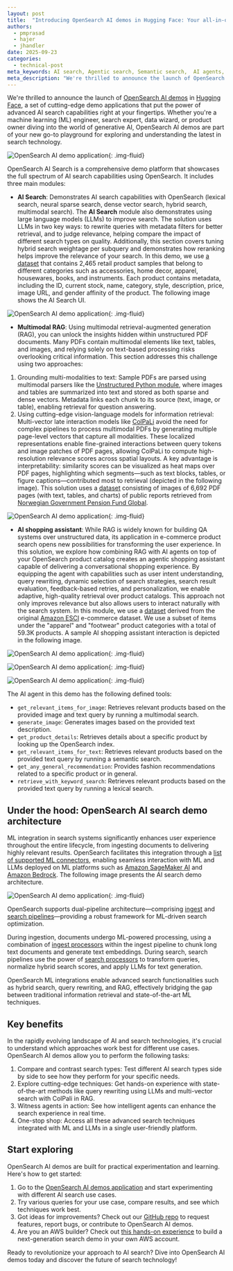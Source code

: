 ```yaml
---
layout: post
title:  "Introducing OpenSearch AI demos in Hugging Face: Your all-in-one AI search playground"
authors:
  - pmprasad
  - hajer
  - jhandler
date: 2025-09-23
categories:
  - technical-post
meta_keywords: AI search, Agentic search, Semantic search,  AI agents, RAG, Conversational search, Agentic search assistant, Colpali
meta_description: "We're thrilled to announce the launch of OpenSearch AI demos in Hugging Face, a set of cutting-edge demo applications that put the power of advanced AI search capabilities right at your fingertips."
---
```


We're thrilled to announce the launch of [OpenSearch AI demos](https://huggingface.co/spaces/opensearch-project/OpenSearch-AI) in [Hugging Face](https://huggingface.co/opensearch-project), a set of cutting-edge demo applications that put the power of advanced AI search capabilities right at your fingertips. Whether you're a machine learning (ML) engineer, search expert, data wizard, or product owner diving into the world of generative AI, OpenSearch AI demos are part of your new go-to playground for exploring and understanding the latest in search technology.

![OpenSearch AI demo application](/assets/media/blog-images/2025-09-23-introducing-opensearch-ai-demo-application/Home-screen.png){: .img-fluid}

OpenSearch AI Search is a comprehensive demo platform that showcases the full spectrum of AI search capabilities using OpenSearch. It includes three main modules:


* **AI Search**: Demonstrates AI search capabilities with OpenSearch (lexical search, neural sparse search, dense vector search, hybrid search, multimodal search). The **AI Search** module also demonstrates using large language models (LLMs) to improve search. The solution uses LLMs in two key ways: to rewrite queries with metadata filters for better retrieval, and to judge relevance, helping compare the impact of different search types on quality. Additionally, this section covers tuning hybrid search weightage per subquery and demonstrates how reranking helps improve the relevance of your search. In this demo, we use [a dataset](https://github.com/aws-samples/retail-demo-store) that contains 2,465 retail product samples that belong to different categories such as accessories, home decor, apparel, housewares, books, and instruments. Each product contains metadata, including the ID, current stock, name, category, style, description, price, image URL, and gender affinity of the product. The following image shows the AI Search UI.

![OpenSearch AI demo application](/assets/media/blog-images/2025-09-23-introducing-opensearch-ai-demo-application/AI-search-module.png){: .img-fluid}

* **Multimodal RAG**: Using multimodal retrieval-augmented generation (RAG), you can unlock the insights hidden within unstructured PDF documents. Many PDFs contain multimodal elements like text, tables, and images, and relying solely on text-based processing risks overlooking critical information. This section addresses this challenge using two approaches: 
1. Grounding multi-modalities to text: Sample PDFs are parsed using multimodal parsers like the [Unstructured Python module](https://pypi.org/project/unstructured/), where images and tables are summarized into text and stored as both sparse and dense vectors. Metadata links each chunk to its source (text, image, or table), enabling retrieval for question answering.
2. Using cutting-edge vision-language models for information retrieval: Multi-vector late interaction models like [ColPaLi](https://arxiv.org/abs/2407.01449) avoid the need for complex pipelines to process multimodal PDFs by generating multiple page-level vectors that capture all modalities. These localized representations enable fine-grained interactions between query tokens and image patches of PDF pages, allowing ColPaLi to compute high-resolution relevance scores across spatial layouts. A key advantage is interpretability: similarity scores can be visualized as heat maps over PDF pages, highlighting which segments—such as text blocks, tables, or figure captions—contributed most to retrieval (depicted in the following image). This solution uses a [dataset](https://huggingface.co/datasets/vespa-engine/gpfg-QA) consisting of images of 6,692 PDF pages (with text, tables, and charts) of public reports retrieved from [Norwegian Government Pension Fund Global](https://www.nbim.no/en/news-and-insights/reports/).

![OpenSearch AI demo application](/assets/media/blog-images/2025-09-23-introducing-opensearch-ai-demo-application/RAG-module.png){: .img-fluid}

* **AI shopping assistant**: While RAG is widely known for building QA systems over unstructured data, its application in e-commerce product search opens new possibilities for transforming the user experience. In this solution, we explore how combining RAG with AI agents on top of your OpenSearch product catalog creates an agentic shopping assistant capable of delivering a conversational shopping experience. By equipping the agent with capabilities such as user intent understanding, query rewriting, dynamic selection of search strategies, search result evaluation, feedback-based retries, and personalization, we enable adaptive, high-quality retrieval over product catalogs. This approach not only improves relevance but also allows users to interact naturally with the search system. In this module, we use a [dataset](https://github.com/shuttie/esci-s) derived from the original [Amazon ESCI](https://github.com/amazon-science/esci-data) e-commerce dataset. We use a subset of items under the "apparel" and "footwear" product categories with a total of 59.3K products. A sample AI shopping assistant interaction is depicted in the following image.

![OpenSearch AI demo application](/assets/media/blog-images/2025-09-23-introducing-opensearch-ai-demo-application/AI-shopping-agent-assistant.png){: .img-fluid}

![OpenSearch AI demo application](/assets/media/blog-images/2025-09-23-introducing-opensearch-ai-demo-application/AI-shopping-agent-assistant-2.png){: .img-fluid}

![OpenSearch AI demo application](/assets/media/blog-images/2025-09-23-introducing-opensearch-ai-demo-application/AI-shopping-agent-assistant-3.png){: .img-fluid}


The AI agent in this demo has the following defined tools:

* `get_relevant_items_for_image`: Retrieves relevant products based on the provided image and text query by running a multimodal search.
* `generate_image`: Generates images based on the provided text description.
* `get_product_details`: Retrieves details about a specific product by looking up the OpenSearch index.
* `get_relevant_items_for_text`: Retrieves relevant products based on the provided text query by running a semantic search.
* `get_any_general_recommendation`: Provides fashion recommendations related to a specific product or in general.
* `retrieve_with_keyword_search`: Retrieves relevant products based on the provided text query by running a lexical search.



## Under the hood: OpenSearch AI search demo architecture


ML integration in search systems significantly enhances user experience throughout the entire lifecycle, from ingesting documents to delivering highly relevant results. OpenSearch facilitates this integration through a [list of supported ML connectors](https://docs.opensearch.org/latest/ml-commons-plugin/remote-models/connectors/), enabling seamless interaction with ML and LLMs deployed on ML platforms such as [Amazon SageMaker AI](https://docs.aws.amazon.com/sagemaker/latest/dg/whatis.html) and [Amazon Bedrock](https://aws.amazon.com/bedrock/). The following image presents the AI search demo architecture.


![OpenSearch AI demo application](/assets/media/blog-images/2025-09-23-introducing-opensearch-ai-demo-application/ML-integrations-opensearch.png){: .img-fluid}


OpenSearch supports dual-pipeline architecture—comprising [ingest](https://docs.opensearch.org/latest/ingest-pipelines/) and [search pipelines](https://docs.opensearch.org/latest/search-plugins/search-pipelines/index/)—providing a robust framework for ML-driven search optimization.

During ingestion, documents undergo ML-powered processing, using a combination of [ingest processors](https://docs.opensearch.org/latest/ingest-pipelines/processors/index-processors/#supported-processors) within the ingest pipeline to chunk long text documents and generate text embeddings. 
During search, search pipelines use the power of [search processors](https://docs.opensearch.org/latest/search-plugins/search-pipelines/search-processors/) to transform queries, normalize hybrid search scores, and apply LLMs for text generation.

OpenSearch ML integrations enable advanced search functionalities such as hybrid search, query rewriting, and RAG, effectively bridging the gap between traditional information retrieval and state-of-the-art ML techniques.


## Key benefits

In the rapidly evolving landscape of AI and search technologies, it's crucial to understand which approaches work best for different use cases. OpenSearch AI demos allow you to perform the following tasks:


1. Compare and contrast search types: Test different AI search types side by side to see how they perform for your specific needs.
2. Explore cutting-edge techniques: Get hands-on experience with state-of-the-art methods like query rewriting using LLMs and multi-vector search with ColPali in RAG.
3. Witness agents in action: See how intelligent agents can enhance the search experience in real time.
4. One-stop shop: Access all these advanced search techniques integrated with ML and LLMs in a single user-friendly platform.

## Start exploring

OpenSearch AI demos are built for practical experimentation and learning. Here's how to get started:


1. Go to the [OpenSearch AI demos application](https://huggingface.co/spaces/opensearch-project/OpenSearch-AI) and start experimenting with different AI search use cases.
2. Try various queries for your use case, compare results, and see which techniques work best.
3. Got ideas for improvements? Check out our [GitHub repo](https://huggingface.co/spaces/opensearch-project/OpenSearch-AI/tree/main) to request features, report bugs, or contribute to OpenSearch AI demos.
4. Are you an AWS builder? Check out [this hands-on experience](https://catalog.workshops.aws/opensearch-ml-search/en-US) to build a next-generation search demo in your own AWS account.



Ready to revolutionize your approach to AI search? Dive into OpenSearch AI demos today and discover the future of search technology! 


